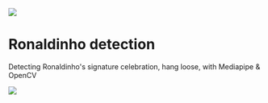 ![](https://hc-cdn.hel1.your-objectstorage.com/s/v3/be24149da592923b4f6ba72e863c1956b625a98e_image.png)
# Ronaldinho detection
Detecting Ronaldinho's signature celebration, hang loose, with Mediapipe &amp; OpenCV

![](https://hc-cdn.hel1.your-objectstorage.com/s/v3/cc1249e62b428e00769ef7c5b394e7143b72d36a_image.png)
